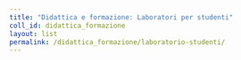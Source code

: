 ```yaml
---
title: "Didattica e formazione: Laboratori per studenti"
coll_id: didattica_formazione
layout: list
permalink: /didattica_formazione/laboratorio-studenti/
---
```

